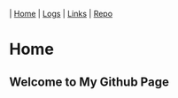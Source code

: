 | [Home](.) | [Logs](TXT/mylog.txt) | [Links](LINKS/) | [Repo](https://github.com/EzraPsh/os212)

# Home

## Welcome to My Github Page
